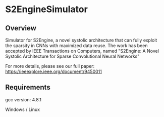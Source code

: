 # S2EngineSimulator

## Overview
Simulator for S2Engine, a novel systolic architecture that can fully exploit the sparsity in CNNs with maximized data reuse. The work has been accepted by IEEE Transactions on Computers, named "S2Engine: A Novel Systolic Architecture for Sparse Convolutional Neural Networks"

For more details, please see our full paper: https://ieeexplore.ieee.org/document/9450011


## Requirements
gcc version: 4.8.1

Windows / Linux


